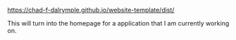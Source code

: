 https://chad-f-dalrymple.github.io/website-template/dist/


This will turn into the homepage for a application that I am currently working on.
